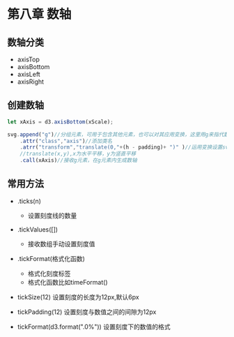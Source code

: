 # 第八章 数轴

## 数轴分类

- axisTop
- axisBottom
- axisLeft
- axisRight

## 创建数轴

```javascript
let xAxis = d3.axisBottom(xScale);

svg.append("g")//分组元素，可用于包含其他元素，也可以对其应用变换，这里用g来指代数轴的全部数据和曲线
	.attr("class","axis")//添加类名
	.atrr("transform","translate(0,"+(h - padding)+ ")" )//运用变换设置svg元素的位置，这里采用平移（translation）
	//translate(x,y),x为水平平移，y为竖直平移
	.call(xAxis)//接收g元素，在g元素内生成数轴
```

## 常用方法

- .ticks(n)
  - 设置刻度线的数量
- .tickValues([])
  - 接收数组手动设置刻度值                                                                                                                                                                                                                                                                                                                                                                                                                                                                                                                                                                                                                                                                                                               

- .tickFormat(格式化函数)
  - 格式化刻度标签
  - 格式化函数比如timeFormat()

- tickSize(12) 设置刻度的长度为12px,默认6px
- tickPadding(12) 设置刻度与数值之间的间隙为12px
- tickFormat(d3.format(".0%")) 设置刻度下的数值的格式
